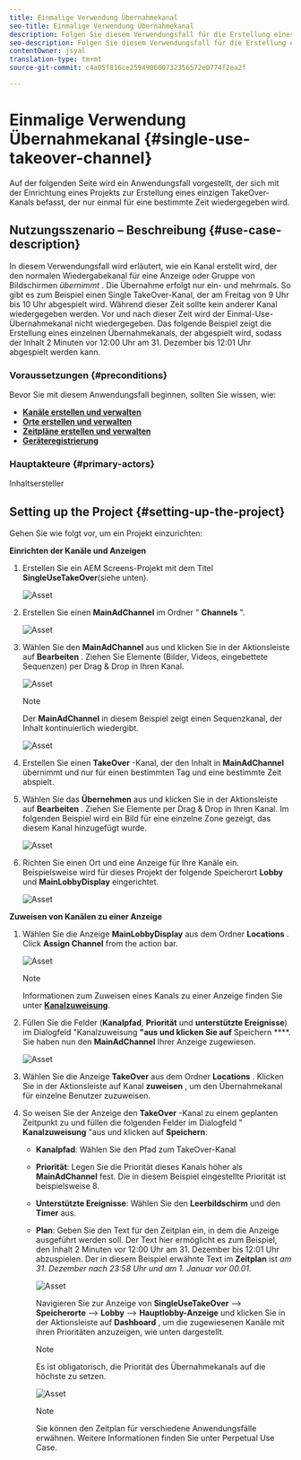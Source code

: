```yaml
---
title: Einmalige Verwendung Übernahmekanal
seo-title: Einmalige Verwendung Übernahmekanal
description: Folgen Sie diesem Verwendungsfall für die Erstellung eines Single Use TakeOver-Kanals.
seo-description: Folgen Sie diesem Verwendungsfall für die Erstellung eines Single Use TakeOver-Kanals.
contentOwner: jsyal
translation-type: tm+mt
source-git-commit: c4a05f816ce259490600732356572e0774f2ea2f

---
```



# Einmalige Verwendung Übernahmekanal {#single-use-takeover-channel}

Auf der folgenden Seite wird ein Anwendungsfall vorgestellt, der sich mit der Einrichtung eines Projekts zur Erstellung eines einzigen TakeOver-Kanals befasst, der nur einmal für eine bestimmte Zeit wiedergegeben wird.


## Nutzungsszenario – Beschreibung {#use-case-description}

In diesem Verwendungsfall wird erläutert, wie ein Kanal erstellt wird, der den normalen Wiedergabekanal für eine Anzeige oder Gruppe von Bildschirmen *übernimmt* . Die Übernahme erfolgt nur ein- und mehrmals.
So gibt es zum Beispiel einen Single TakeOver-Kanal, der am Freitag von 9 Uhr bis 10 Uhr abgespielt wird. Während dieser Zeit sollte kein anderer Kanal wiedergegeben werden. Vor und nach dieser Zeit wird der Einmal-Use-Übernahmekanal nicht wiedergegeben. Das folgende Beispiel zeigt die Erstellung eines einzelnen Übernahmekanals, der abgespielt wird, sodass der Inhalt 2 Minuten vor 12:00 Uhr am 31. Dezember bis 12:01 Uhr abgespielt werden kann.

### Voraussetzungen {#preconditions}

Bevor Sie mit diesem Anwendungsfall beginnen, sollten Sie wissen, wie:

* **[Kanäle erstellen und verwalten](managing-channels.md)**
* **[Orte erstellen und verwalten](managing-locations.md)**
* **[Zeitpläne erstellen und verwalten](managing-schedules.md)**
* **[Geräteregistrierung](device-registration.md)**

### Hauptakteure {#primary-actors}

Inhaltsersteller

## Setting up the Project {#setting-up-the-project}

Gehen Sie wie folgt vor, um ein Projekt einzurichten:

**Einrichten der Kanäle und Anzeigen**

1. Erstellen Sie ein AEM Screens-Projekt mit dem Titel **SingleUseTakeOver**(siehe unten).

   ![Asset](assets/single-takeover1.png)

1. Erstellen Sie einen **MainAdChannel** im Ordner &quot; **Channels** &quot;.

   ![Asset](assets/single-takeover2.png)

1. Wählen Sie den **MainAdChannel** aus und klicken Sie in der Aktionsleiste auf **Bearbeiten** . Ziehen Sie Elemente (Bilder, Videos, eingebettete Sequenzen) per Drag &amp; Drop in Ihren Kanal.

   ![Asset](assets/single-takeover2.png)


   >[!NOTE]
   >Der **MainAdChannel** in diesem Beispiel zeigt einen Sequenzkanal, der Inhalt kontinuierlich wiedergibt.

   ![Asset](assets/single-takeover3.png)

1. Erstellen Sie einen **TakeOver** -Kanal, der den Inhalt in **MainAdChannel** übernimmt und nur für einen bestimmten Tag und eine bestimmte Zeit abspielt.

1. Wählen Sie das **Übernehmen** aus und klicken Sie in der Aktionsleiste auf **Bearbeiten** . Ziehen Sie Elemente per Drag &amp; Drop in Ihren Kanal. Im folgenden Beispiel wird ein Bild für eine einzelne Zone gezeigt, das diesem Kanal hinzugefügt wurde.

   ![Asset](assets/single-takeover4.png)

1. Richten Sie einen Ort und eine Anzeige für Ihre Kanäle ein. Beispielsweise wird für dieses Projekt der folgende Speicherort **Lobby** und **MainLobbyDisplay** eingerichtet.

   ![Asset](assets/single-takeover5.png)

**Zuweisen von Kanälen zu einer Anzeige**

1. Wählen Sie die Anzeige **MainLobbyDisplay** aus dem Ordner **Locations** . Click **Assign Channel** from the action bar.

   ![Asset](assets/single-takeover6.png)

   >[!NOTE]
   >Informationen zum Zuweisen eines Kanals zu einer Anzeige finden Sie unter **[Kanalzuweisung](channel-assignment.md)**.

1. Füllen Sie die Felder (**Kanalpfad**, **Priorität** und **unterstützte Ereignisse**) im Dialogfeld &quot;Kanalzuweisung **&quot;aus und klicken Sie auf** Speichern ****. Sie haben nun den **MainAdChannel** Ihrer Anzeige zugewiesen.

   ![Asset](assets/single-takeover7.png)

1. Wählen Sie die Anzeige **TakeOver** aus dem Ordner **Locations** . Klicken Sie in der Aktionsleiste auf Kanal **zuweisen** , um den Übernahmekanal für einzelne Benutzer zuzuweisen.

1. So weisen Sie der Anzeige den **TakeOver** -Kanal zu einem geplanten Zeitpunkt zu und füllen die folgenden Felder im Dialogfeld &quot; **Kanalzuweisung** &quot;aus und klicken auf **Speichern**:

   * **Kanalpfad**: Wählen Sie den Pfad zum TakeOver-Kanal
   * **Priorität**: Legen Sie die Priorität dieses Kanals höher als **MainAdChannel** fest. Die in diesem Beispiel eingestellte Priorität ist beispielsweise 8.
   * **Unterstützte Ereignisse**: Wählen Sie den **Leerbildschirm** und den **Timer** aus.
   * **Plan**: Geben Sie den Text für den Zeitplan ein, in dem die Anzeige ausgeführt werden soll. Der Text hier ermöglicht es zum Beispiel, den Inhalt 2 Minuten vor 12:00 Uhr am 31. Dezember bis 12:01 Uhr abzuspielen.
Der in diesem Beispiel erwähnte Text im **Zeitplan** ist *am 31. Dezember nach 23:58 Uhr und am 1. Januar vor 00.01*.

      ![Asset](assets/single-takeover8.png)

      Navigieren Sie zur Anzeige von **SingleUseTakeOver** —> **Speicherorte** —> **Lobby** —> **Hauptlobby-Anzeige** und klicken Sie in der Aktionsleiste auf **Dashboard** , um die zugewiesenen Kanäle mit ihren Prioritäten anzuzeigen, wie unten dargestellt.

      >[!NOTE]
      >Es ist obligatorisch, die Priorität des Übernahmekanals auf die höchste zu setzen.

      ![Asset](assets/single-takeover9.png)

      >[!NOTE]
      >Sie können den Zeitplan für verschiedene Anwendungsfälle erwähnen. Weitere Informationen finden Sie unter Perpetual Use Case.